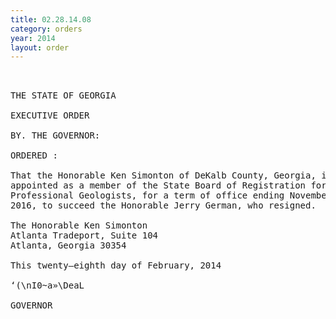 ```yaml
---
title: 02.28.14.08
category: orders
year: 2014
layout: order
---
```


<pre> 

THE STATE OF GEORGIA

EXECUTIVE ORDER

BY. THE GOVERNOR:

ORDERED :

That the Honorable Ken Simonton of DeKalb County, Georgia, is
appointed as a member of the State Board of Registration for
Professional Geologists, for a term of office ending November 24,
2016, to succeed the Honorable Jerry German, who resigned.

The Honorable Ken Simonton
Atlanta Tradeport, Suite 104
Atlanta, Georgia 30354

This twenty—eighth day of February, 2014

‘(\nI0~a»\DeaL

GOVERNOR

</pre>
